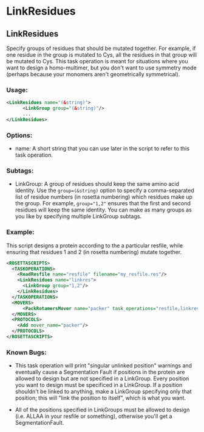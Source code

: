 # LinkResidues
## LinkResidues

Specify groups of residues that should be mutated together.  For example, if one residue in the group is mutated to Cys, all the residues in that group will be mutated to Cys.  This task operation is meant for situations where you want to design a homo-multimer, but you don't want to use symmetry mode (perhaps because your monomers aren't geometrically symmetrical).  

### Usage:

```xml
<LinkResidues name="(&string)">
      <LinkGroup group="(&string)"/>
      ...
</LinkResidues>
```

### Options:

* name: A short string that you can use later in the script to refer to this task operation.

### Subtags:

* LinkGroup: A group of residues should keep the same amino acid identity.  Use the ``group=(&string)`` option to specify a comma-separated list of residue numbers (in rosetta numbering) which residues make up the group.  For example, `group="1,2"` ensures that the first and second residues will keep the same identity.  You can make as many groups as you like by specifying multiple LinkGroup subtags.

### Example:

This script designs a protein according to the a particular resfile, while ensuring that residues 1 and 2 (in rosetta numbering) mutate together.

```xml
<ROSETTASCRIPTS>
  <TASKOPERATIONS>
    <ReadResfile name="resfile" filename="my_resfile.res"/>
    <LinkResidues name="linkres">
      <LinkGroup group="1,2"/>
    </LinkResidues>
  </TASKOPERATIONS>
  <MOVERS>
      <PackRotamersMover name="packer" task_operations="resfile,linkres"/>
  </MOVERS>
  <PROTOCOLS>
    <Add mover_name="packer"/>
  </PROTOCOLS>
</ROSETTASCRIPTS>
```

### Known Bugs:

* This task operation will print "singular unlinked position" warnings and eventually cause a Segmentation Fault if positions in the protein are allowed to design but are not specified in a LinkGroup.  Every position you want to design must be specificed in a LinkGroup.  If a position shouldn't be linked to anything, make a LinkGroup specifying only that position; this will "link the position to itself", which is what you want. 

* All of the positions specified in LinkGroups must be allowed to design (i.e. ALLAA in your resfile or something), otherwise you'll get a SegmentationFault.